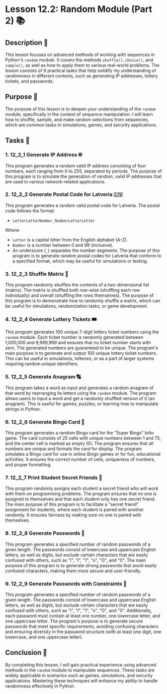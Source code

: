 # Lesson 12.2: Random Module (Part 2) 📚

## Description 📝

This lesson focuses on advanced methods of working with sequences in Python's `random` module.
It covers the methods `shuffle()`, `choice()`, and `sample()`, as well as how to apply them to various real-world problems.
The lesson consists of 9 practical tasks that help solidify my understanding of randomness in different contexts, such as generating IP addresses, lottery tickets, and passwords.

## Purpose 🎯

The purpose of this lesson is to deepen your understanding of the `random` module, specifically in the context of sequence manipulation.
I will learn how to shuffle, sample, and make random selections from sequences, which are common tasks in simulations, games, and security applications.

## Tasks 📜

### 1. 12_2_1 Generate IP Address 🌐

This program generates a random valid IP address consisting of four numbers, each ranging from 0 to 255, separated by periods.
The purpose of this program is to simulate the generation of random, valid IP addresses that are used in various network-related applications.

### 2. 12_2_2 Generate Postal Code for Latveria 🇱🇻

This program generates a random valid postal code for Latveria. The postal code follows the format:

-   `LetterLetterNumber_NumberLetterLetter`

Where:

-   `Letter` is a capital letter from the English alphabet (A-Z).
-   `Number` is a number between 0 and 99 (inclusive).
-   An underscore (`_`) separates the number segments.
    The purpose of this program is to generate random postal codes for Latveria that conform to a specified format, which may be useful for simulations or testing.

### 3. 12_2_3 Shuffle Matrix 🔀

This program randomly shuffles the contents of a two-dimensional list (matrix).
The matrix is shuffled both row-wise (shuffling each row individually) and overall (shuffling the rows themselves).
The purpose of this program is to demonstrate how to randomly shuffle a matrix, which can be useful for simulations, randomization tasks, or game development.

### 4. 12_2_4 Generate Lottery Tickets 🎟️

This program generates 100 unique 7-digit lottery ticket numbers using the `random` module.
Each ticket number is randomly generated between 1,000,000 and 9,999,999 and ensures that no ticket number starts with zero.
The generated numbers are guaranteed to be unique.
The program's main purpose is to generate and output 100 unique lottery ticket numbers.
This can be useful in simulations, lotteries, or as a part of larger systems requiring random unique identifiers.

### 5. 12_2_5 Generate Anagram 🔠

This program takes a word as input and generates a random anagram of that word by rearranging its letters using the `random` module.
The program allows users to input a word and get a randomly shuffled version of it (an anagram).
This is useful for games, puzzles, or learning how to manipulate strings in Python.

### 6. 12_2_6 Generate Bingo Card 🎲

This program generates a random Bingo card for the "Super Bingo" lotto game.
The card consists of 25 cells with unique numbers between 1 and 75, and the center cell is marked as empty (0).
The program ensures that all numbers are unique and formats the card for display.
The program simulates a Bingo card for use in online Bingo games or for fun, educational activities.
It ensures the correct number of cells, uniqueness of numbers, and proper formatting.

### 7. 12_2_7 Print Student Secret Friends 🤫

This program randomly assigns each student a secret friend who will work with them on programming problems.
The program ensures that no one is assigned to themselves and that each student only has one secret friend.
The main purpose of this program is to facilitate a "secret friend" assignment for students, where each student is paired with another randomly.
It ensures fairness by making sure no one is paired with themselves.

### 8. 12_2_8 Generate Passwords 🔑

This program generates a specified number of random passwords of a given length.
The passwords consist of lowercase and uppercase English letters, as well as digits, but exclude certain characters that are easily confused with others, such as "l", "I", "1", "o", "O", and "0".
The main purpose of this program is to generate strong passwords that avoid easily confused characters, making them more secure and user-friendly.

### 9. 12_2_9 Generate Passwords with Constraints 🔐

This program generates a specified number of random passwords of a given length.
The passwords consist of lowercase and uppercase English letters, as well as digits, but exclude certain characters that are easily confused with others, such as "l", "I", "1", "o", "O", and "0".
Additionally, each password must contain at least one number, one lowercase letter, and one uppercase letter.
The program's purpose is to generate secure passwords that meet specific requirements, avoiding confusing characters and ensuring diversity in the password structure (with at least one digit, one lowercase, and one uppercase letter).

## Conclusion 🚀

By completing this lesson, I will gain practical experience using advanced methods in the `random` module to manipulate sequences.
These tasks are widely applicable in scenarios such as games, simulations, and security applications.
Mastering these techniques will enhance my ability to handle randomness effectively in Python.
